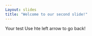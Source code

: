 ```yaml
---
Layout: slides
title: "Welcome to our second slide!"
---
```

Your test
Use hte left arrow to go back!
